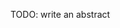 TODO: write an abstract

<!--Very few clinical ML algorithms based on EHRS data make it to clinical use.-->
<!--Previous articles cite issues such as restricted access to data, data quality and clinician distrust of black box algorithms.-->
<!--Others cite the need for new approaches to evaluating ML algorithms.-->
<!--Focus on these narrow technical issues obscures deeper issues around the processes, infrastructure and incentives to support healthcare ML research. Additionally there are important conceptual shifts that require integration of new expertise into the development team. Failure to recognise these issues leads to unrealistic expectations about the time and resources needed to develop a clinically-useful algorithm and lack of clarity about how to conceptualise and evaluate success. The situation is further exacerbated by digital health evaluation frameworks which give the impression that all the questions of relevance can be answered in parallel.-->
<!--In this paper we lay out a framework for describing the stages of algorithm development with the aim of creating a common language that research funders, programme directors and ML researchers can use to support discussions around strategic investment in healthcare ML research and development.-->
